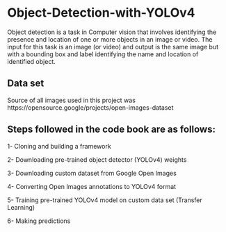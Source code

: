 # Object-Detection-with-YOLOv4

<p>Object detection is a task in Computer vision that involves identifying the presence and location of one or more objects in an image or video. The input for this task is an image (or video) and output is the same image but with a bounding box and label identifying the name and location of identified object.</p>

## Data set 
<p>Source of all images used in this project was https://opensource.google/projects/open-images-dataset

## Steps followed in the code book are as follows:
<p>1- Cloning and building a framework
<p>2- Downloading pre-trained object detector (YOLOv4) weights
<p>3- Downloading custom dataset from Google Open Images
<p>4- Converting Open Images annotations to YOLOv4 format
<p>5- Training pre-trained YOLOv4 model on custom data set (Transfer Learning)
<p>6- Making predictions
